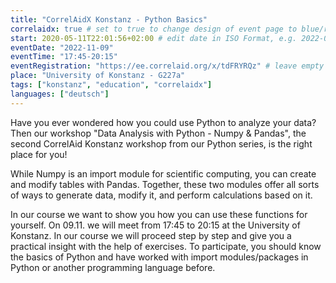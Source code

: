```yaml
---
title: "CorrelAidX Konstanz - Python Basics"
correlaidx: true # set to true to change design of event page to blue/red
start: 2020-05-11T22:01:56+02:00 # edit date in ISO Format, e.g. 2022-09-06, leave time part alone -> specify start time in eventTime 
eventDate: "2022-11-09"
eventTime: "17:45-20:15"
eventRegistration: "https://ee.correlaid.org/x/tdFRYRQz" # leave empty if not needed
place: "University of Konstanz - G227a"
tags: ["konstanz", "education", "correlaidx"] 
languages: ["deutsch"]
---
```


Have you ever wondered how you could use Python to analyze your data? Then our workshop "Data Analysis with Python - Numpy & Pandas", the second CorrelAid Konstanz workshop from our Python series, is the right place for you!

While Numpy is an import module for scientific computing, you can create and modify tables with Pandas. Together, these two modules offer all sorts of ways to generate data, modify it, and perform calculations based on it.

In our course we want to show you how you can use these functions for yourself. On 09.11. we will meet from 17:45 to 20:15 at the University of Konstanz. In our course we will proceed step by step and give you a practical insight with the help of exercises. To participate, you should know the basics of Python and have worked with import modules/packages in Python or another programming language before.





